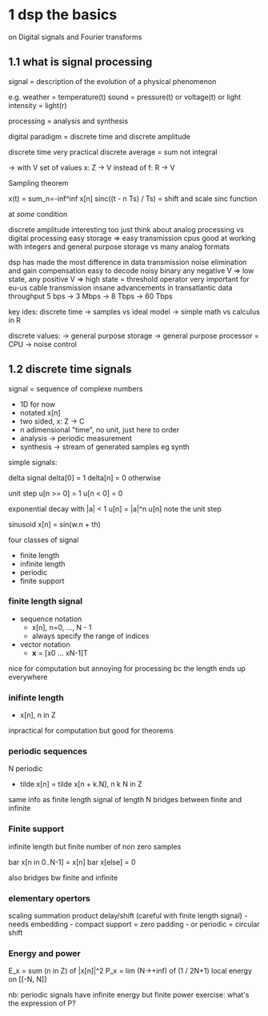 # 1 dsp the basics

on Digital signals and Fourier transforms

## 1.1 what is signal processing

signal = description of the evolution of a physical phenomenon

e.g.
weather = temperature(t)
sound = pressure(t)
        or voltage(t)
or light intensity = light(r)

processing = analysis and synthesis

digital paradigm = discrete time and discrete amplitude

discrete time very practical
discrete average = sum not integral

-> with V set of values
x: Z -> V instead of f: R -> V

Sampling theorem

x(t) = sum_n=-inf^inf x[n] sinc((t - n Ts) / Ts)
= shift and scale sinc function

at _some_ condition

discrete amplitude interesting too
just think about analog processing vs digital processing
easy storage => easy transmission
cpus good at working with integers
and general purpose storage vs many analog formats

dsp has made the most difference in data transmission
noise elimination and gain compensation
easy to decode noisy binary
any negative V => low state, any positive V => high state
= threshold operator
very important for eu-us cable transmission
insane advancements in transatlantic data throughput
5 bps -> 3 Mbps -> 8 Tbps -> 60 Tbps

key ides:
discrete time
-> samples vs ideal model
-> simple math vs calculus in R

discrete values:
-> general purpose storage
-> general purpose processor = CPU
-> noise control

## 1.2 discrete time signals

signal = sequence of complexe numbers

- 1D for now
- notated x[n]
- two sided, x: Z -> C
- n adimensional "time", no unit, just here to order
- analysis -> periodic measurement
- synthesis -> stream of generated samples eg synth

simple signals:

delta signal 
delta[0] = 1
delta[n] = 0 otherwise

unit step
u[n >= 0] = 1
u[n < 0]  = 0

exponential decay
with |a| < 1
u[n] = |a|^n u[n]
note the unit step

sinusoid
x[n] = sin(w.n + th)

four classes of signal
- finite length
- infinite length
- periodic 
- finite support

### finite length signal

- sequence notation
    - x[n], n=0, ..., N - 1
    - always specify the range of indices
- vector notation
    - **x** = [x0 ... xN-1]T


nice for computation but annoying for processing
bc the length ends up everywhere

### inifinte length

- x[n], n in Z

inpractical for computation but good for theorems

### periodic sequences

N periodic

- tilde x[n] = tilde x[n + k.N], n k N in Z

same info as finite length signal of length N
bridges between finite and infinite

### Finite support

infinite length but finite number of non zero samples

bar x[n in 0..N-1] = x[n]
bar x[else] = 0

also bridges bw finite and infinite

### elementary opertors

scaling
summation
product
delay/shift (careful with finite length signal)
    - needs embedding
    - compact support = zero padding
    - or periodic = circular shift

### Energy and power

E_x = sum (n in Z) of |x[n]|^2
P_x = lim (N->+inf) of (1 / 2N+1) local energy on [[-N, N]]

nb:
periodic signals have infinite energy but finite power
exercise: what's the expression of P?
